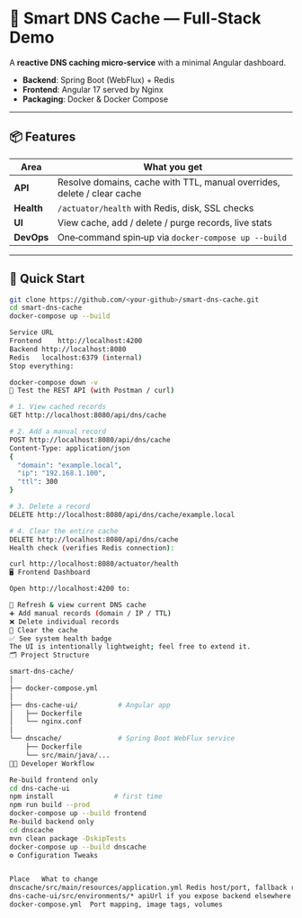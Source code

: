 # 🔧 Smart DNS Cache — Full‑Stack Demo

A **reactive DNS caching micro‑service** with a minimal Angular dashboard.

* **Backend**: Spring Boot (WebFlux) + Redis  
* **Frontend**: Angular 17 served by Nginx  
* **Packaging**: Docker & Docker Compose

---

## 📦 Features

| Area      | What you get |
|-----------|--------------|
| **API**   | Resolve domains, cache with TTL, manual overrides, delete / clear cache |
| **Health**| `/actuator/health` with Redis, disk, SSL checks |
| **UI**    | View cache, add / delete / purge records, live stats |
| **DevOps**| One‑command spin‑up via `docker‑compose up --build` |

---

## 🚀 Quick Start

```bash
git clone https://github.com/<your‑github>/smart-dns-cache.git
cd smart-dns-cache
docker-compose up --build

Service	URL
Frontend	http://localhost:4200
Backend	http://localhost:8080
Redis	localhost:6379 (internal)
Stop everything:

docker-compose down -v            
🧪 Test the REST API (with Postman / curl)

# 1. View cached records
GET http://localhost:8080/api/dns/cache

# 2. Add a manual record
POST http://localhost:8080/api/dns/cache
Content-Type: application/json
{
  "domain": "example.local",
  "ip": "192.168.1.100",
  "ttl": 300
}

# 3. Delete a record
DELETE http://localhost:8080/api/dns/cache/example.local

# 4. Clear the entire cache
DELETE http://localhost:8080/api/dns/cache
Health check (verifies Redis connection):

curl http://localhost:8080/actuator/health
🖥️ Frontend Dashboard

Open http://localhost:4200 to:

🔄 Refresh & view current DNS cache
➕ Add manual records (domain / IP / TTL)
❌ Delete individual records
🧹 Clear the cache
✅ See system health badge
The UI is intentionally lightweight; feel free to extend it.
🗂️ Project Structure

smart-dns-cache/
│
├── docker-compose.yml
│
├── dns-cache-ui/          # Angular app
│   ├── Dockerfile
│   └── nginx.conf
│
└── dnscache/              # Spring Boot WebFlux service
    ├── Dockerfile
    └── src/main/java/...
🧑‍💻 Developer Workflow

Re‑build frontend only
cd dns-cache-ui
npm install               # first time
npm run build --prod
docker-compose up --build frontend
Re‑build backend only
cd dnscache
mvn clean package -DskipTests
docker-compose up --build dnscache
⚙️ Configuration Tweaks


Place	What to change
dnscache/src/main/resources/application.yml	Redis host/port, fallback resolvers, TTL
dns-cache-ui/src/environments/*	apiUrl if you expose backend elsewhere
docker-compose.yml	Port mapping, image tags, volumes
